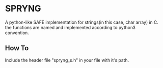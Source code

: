 
# SPRYNG

A python-like SAFE implementation for strings(in this case, char array) in C.
the functions are named and implemented according to python3 convention.

## How To

Include the header file "spryng_s.h" in your file with it's path.

